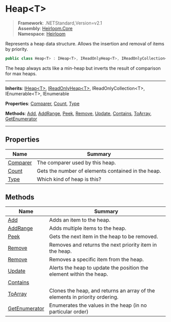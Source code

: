 # Heap\<T>

> **Framework**: .NETStandard,Version=v2.1  
> **Assembly**: [Heirloom.Core][0]  
> **Namespace**: [Heirloom][0]  

Represents a heap data structure. Allows the insertion and removal of items by priority.

```cs
public class Heap<T> : IHeap<T>, IReadOnlyHeap<T>, IReadOnlyCollection<T>, IEnumerable<T>, IEnumerable
```


The heap always acts like a min-heap but inverts the result of comparison for max heaps.

--------------------------------------------------------------------------------

**Inherits**: [IHeap\<T>][1], [IReadOnlyHeap\<T>][2], IReadOnlyCollection\<T>, IEnumerable\<T>, IEnumerable

**Properties**: [Comparer][3], [Count][4], [Type][5]

**Methods**: [Add][6], [AddRange][7], [Peek][8], [Remove][9], [Update][10], [Contains][11], [ToArray][12], [GetEnumerator][13]

--------------------------------------------------------------------------------

## Properties

| Name          | Summary                                            |
|---------------|----------------------------------------------------|
| [Comparer][3] | The comparer used by this heap.                    |
| [Count][4]    | Gets the number of elements contained in the heap. |
| [Type][5]     | Which kind of heap is this?                        |

## Methods

| Name                | Summary                                                                     |
|---------------------|-----------------------------------------------------------------------------|
| [Add][6]            | Adds an item to the heap.                                                   |
| [AddRange][7]       | Adds multiple items to the heap.                                            |
| [Peek][8]           | Gets the next item in the heap to be removed.                               |
| [Remove][9]         | Removes and returns the next priority item in the heap.                     |
| [Remove][9]         | Removes a specific item from the heap.                                      |
| [Update][10]        | Alerts the heap to update the position the element within the heap.         |
| [Contains][11]      |                                                                             |
| [ToArray][12]       | Clones the heap, and returns an array of the elements in priority ordering. |
| [GetEnumerator][13] | Enumerates the values in the heap (in no particular order)                  |

[0]: ..\Heirloom.Core.md
[1]: Heirloom.IHeap[T].md
[2]: Heirloom.IReadOnlyHeap[T].md
[3]: Heirloom.Heap[T].Comparer.md
[4]: Heirloom.Heap[T].Count.md
[5]: Heirloom.Heap[T].Type.md
[6]: Heirloom.Heap[T].Add.md
[7]: Heirloom.Heap[T].AddRange.md
[8]: Heirloom.Heap[T].Peek.md
[9]: Heirloom.Heap[T].Remove.md
[10]: Heirloom.Heap[T].Update.md
[11]: Heirloom.Heap[T].Contains.md
[12]: Heirloom.Heap[T].ToArray.md
[13]: Heirloom.Heap[T].GetEnumerator.md
